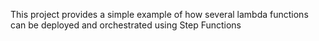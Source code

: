 This project provides a simple example of how several lambda functions can be deployed and orchestrated using Step Functions